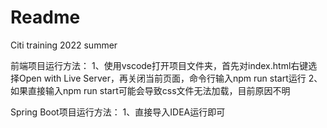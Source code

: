 # Readme

Citi training 2022 summer

前端项目运行方法：
1、使用vscode打开项目文件夹，首先对index.html右键选择Open with Live Server，再关闭当前页面，命令行输入npm run start运行
2、如果直接输入npm run start可能会导致css文件无法加载，目前原因不明

Spring Boot项目运行方法：
1、直接导入IDEA运行即可